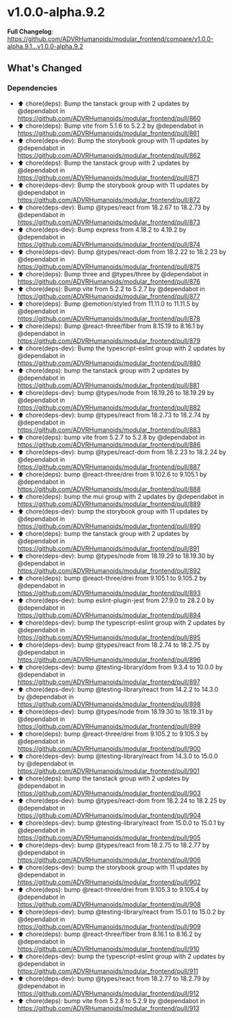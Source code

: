 # v1.0.0-alpha.9.2
**Full Changelog**: https://github.com/ADVRHumanoids/modular_frontend/compare/v1.0.0-alpha.9.1...v1.0.0-alpha.9.2
## What's Changed
### Dependencies
* ⬆️ chore(deps): Bump the tanstack group with 2 updates by @dependabot in https://github.com/ADVRHumanoids/modular_frontend/pull/860
* ⬆️ chore(deps): Bump vite from 5.1.6 to 5.2.2 by @dependabot in https://github.com/ADVRHumanoids/modular_frontend/pull/861
* ⬆️ chore(deps-dev): Bump the storybook group with 11 updates by @dependabot in https://github.com/ADVRHumanoids/modular_frontend/pull/862
* ⬆️ chore(deps): Bump the tanstack group with 2 updates by @dependabot in https://github.com/ADVRHumanoids/modular_frontend/pull/871
* ⬆️ chore(deps-dev): Bump the storybook group with 11 updates by @dependabot in https://github.com/ADVRHumanoids/modular_frontend/pull/872
* ⬆️ chore(deps-dev): Bump @types/react from 18.2.67 to 18.2.73 by @dependabot in https://github.com/ADVRHumanoids/modular_frontend/pull/873
* ⬆️ chore(deps-dev): Bump express from 4.18.2 to 4.19.2 by @dependabot in https://github.com/ADVRHumanoids/modular_frontend/pull/874
* ⬆️ chore(deps-dev): Bump @types/react-dom from 18.2.22 to 18.2.23 by @dependabot in https://github.com/ADVRHumanoids/modular_frontend/pull/875
* ⬆️ chore(deps): Bump three and @types/three by @dependabot in https://github.com/ADVRHumanoids/modular_frontend/pull/876
* ⬆️ chore(deps): Bump vite from 5.2.2 to 5.2.7 by @dependabot in https://github.com/ADVRHumanoids/modular_frontend/pull/877
* ⬆️ chore(deps): Bump @emotion/styled from 11.11.0 to 11.11.5 by @dependabot in https://github.com/ADVRHumanoids/modular_frontend/pull/878
* ⬆️ chore(deps): Bump @react-three/fiber from 8.15.19 to 8.16.1 by @dependabot in https://github.com/ADVRHumanoids/modular_frontend/pull/879
* ⬆️ chore(deps-dev): Bump the typescript-eslint group with 2 updates by @dependabot in https://github.com/ADVRHumanoids/modular_frontend/pull/880
* ⬆️ chore(deps): bump the tanstack group with 2 updates by @dependabot in https://github.com/ADVRHumanoids/modular_frontend/pull/881
* ⬆️ chore(deps-dev): bump @types/node from 18.19.26 to 18.19.29 by @dependabot in https://github.com/ADVRHumanoids/modular_frontend/pull/882
* ⬆️ chore(deps-dev): bump @types/react from 18.2.73 to 18.2.74 by @dependabot in https://github.com/ADVRHumanoids/modular_frontend/pull/883
* ⬆️ chore(deps): bump vite from 5.2.7 to 5.2.8 by @dependabot in https://github.com/ADVRHumanoids/modular_frontend/pull/886
* ⬆️ chore(deps-dev): bump @types/react-dom from 18.2.23 to 18.2.24 by @dependabot in https://github.com/ADVRHumanoids/modular_frontend/pull/887
* ⬆️ chore(deps): bump @react-three/drei from 9.102.6 to 9.105.1 by @dependabot in https://github.com/ADVRHumanoids/modular_frontend/pull/888
* ⬆️ chore(deps): bump the mui group with 2 updates by @dependabot in https://github.com/ADVRHumanoids/modular_frontend/pull/889
* ⬆️ chore(deps-dev): bump the storybook group with 11 updates by @dependabot in https://github.com/ADVRHumanoids/modular_frontend/pull/890
* ⬆️ chore(deps): bump the tanstack group with 2 updates by @dependabot in https://github.com/ADVRHumanoids/modular_frontend/pull/891
* ⬆️ chore(deps-dev): bump @types/node from 18.19.29 to 18.19.30 by @dependabot in https://github.com/ADVRHumanoids/modular_frontend/pull/892
* ⬆️ chore(deps): bump @react-three/drei from 9.105.1 to 9.105.2 by @dependabot in https://github.com/ADVRHumanoids/modular_frontend/pull/893
* ⬆️ chore(deps-dev): bump eslint-plugin-jest from 27.9.0 to 28.2.0 by @dependabot in https://github.com/ADVRHumanoids/modular_frontend/pull/894
* ⬆️ chore(deps-dev): bump the typescript-eslint group with 2 updates by @dependabot in https://github.com/ADVRHumanoids/modular_frontend/pull/895
* ⬆️ chore(deps-dev): bump @types/react from 18.2.74 to 18.2.75 by @dependabot in https://github.com/ADVRHumanoids/modular_frontend/pull/896
* ⬆️ chore(deps-dev): bump @testing-library/dom from 9.3.4 to 10.0.0 by @dependabot in https://github.com/ADVRHumanoids/modular_frontend/pull/897
* ⬆️ chore(deps-dev): bump @testing-library/react from 14.2.2 to 14.3.0 by @dependabot in https://github.com/ADVRHumanoids/modular_frontend/pull/898
* ⬆️ chore(deps-dev): bump @types/node from 18.19.30 to 18.19.31 by @dependabot in https://github.com/ADVRHumanoids/modular_frontend/pull/899
* ⬆️ chore(deps): bump @react-three/drei from 9.105.2 to 9.105.3 by @dependabot in https://github.com/ADVRHumanoids/modular_frontend/pull/900
* ⬆️ chore(deps-dev): bump @testing-library/react from 14.3.0 to 15.0.0 by @dependabot in https://github.com/ADVRHumanoids/modular_frontend/pull/901
* ⬆️ chore(deps): bump the tanstack group with 2 updates by @dependabot in https://github.com/ADVRHumanoids/modular_frontend/pull/903
* ⬆️ chore(deps-dev): bump @types/react-dom from 18.2.24 to 18.2.25 by @dependabot in https://github.com/ADVRHumanoids/modular_frontend/pull/904
* ⬆️ chore(deps-dev): bump @testing-library/react from 15.0.0 to 15.0.1 by @dependabot in https://github.com/ADVRHumanoids/modular_frontend/pull/905
* ⬆️ chore(deps-dev): bump @types/react from 18.2.75 to 18.2.77 by @dependabot in https://github.com/ADVRHumanoids/modular_frontend/pull/906
* ⬆️ chore(deps-dev): bump the storybook group with 11 updates by @dependabot in https://github.com/ADVRHumanoids/modular_frontend/pull/902
* ⬆️ chore(deps): bump @react-three/drei from 9.105.3 to 9.105.4 by @dependabot in https://github.com/ADVRHumanoids/modular_frontend/pull/908
* ⬆️ chore(deps-dev): bump @testing-library/react from 15.0.1 to 15.0.2 by @dependabot in https://github.com/ADVRHumanoids/modular_frontend/pull/909
* ⬆️ chore(deps): bump @react-three/fiber from 8.16.1 to 8.16.2 by @dependabot in https://github.com/ADVRHumanoids/modular_frontend/pull/910
* ⬆️ chore(deps-dev): bump the typescript-eslint group with 2 updates by @dependabot in https://github.com/ADVRHumanoids/modular_frontend/pull/911
* ⬆️ chore(deps-dev): bump @types/react from 18.2.77 to 18.2.79 by @dependabot in https://github.com/ADVRHumanoids/modular_frontend/pull/912
* ⬆️ chore(deps): bump vite from 5.2.8 to 5.2.9 by @dependabot in https://github.com/ADVRHumanoids/modular_frontend/pull/913
